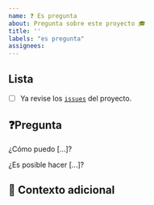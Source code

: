 ```yaml
---
name: ❓ Es pregunta
about: Pregunta sobre este proyecto 🎓
title: ''
labels: "es pregunta"
assignees:
---
```


## Lista

<!-- Marque con una `x` todas las casillas de verificación que correspondan (así `[x]`) -->

- [ ] Ya revise los [`issues`](https://github.com/tacosdedatos/tacosdedatos-utils/issues?q=is%3Aissue) del proyecto.

## ❓Pregunta

<!-- Cual es tu pregunta -->

¿Cómo puedo [...]?

¿Es posible hacer [...]?

## 📎 Contexto adicional

<!-- Agregue cualquier otro contexto o capturas de pantalla sobre la solicitud de función aquí. -->
